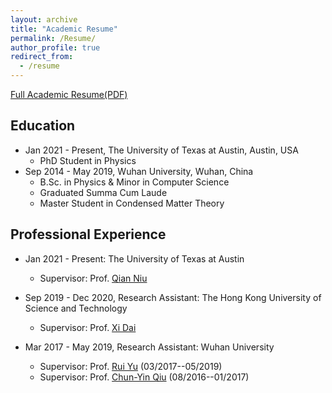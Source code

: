 ```yaml
---
layout: archive
title: "Academic Resume"
permalink: /Resume/
author_profile: true
redirect_from:
  - /resume
---
```


[Full Academic Resume(PDF)](https://hkustconnect-my.sharepoint.com/:b:/g/personal/kluoab_connect_ust_hk/ESdiq2w_GYREiQFEc9kyswgBgy3LcG4U8fZkP6Pr2yk0EA?e=2FQ7Pv)

## Education
* Jan 2021 - Present, The University of Texas at Austin, Austin, USA
  * PhD Student in Physics
* Sep 2014 - May 2019, Wuhan University, Wuhan, China
  * B.Sc. in Physics & Minor in Computer Science
  * Graduated Summa Cum Laude
  * Master Student in Condensed Matter Theory

## Professional Experience
* Jan 2021 - Present: The University of Texas at Austin
  * Supervisor: Prof. [Qian Niu](https://web2.ph.utexas.edu/~niugroup/niu.html)

* Sep 2019 - Dec 2020, Research Assistant: The Hong Kong University of Science and Technology
  * Supervisor: Prof. [Xi Dai](http://physics.ust.hk/eng/people_detail.php?pplcat=1&id=431)

* Mar 2017 - May 2019, Research Assistant: Wuhan University
  * Supervisor: Prof. [Rui Yu](https://scholar.google.com/citations?user=wk3pirYAAAAJ&hl=en) (03/2017--05/2019)
  * Supervisor: Prof. [Chun-Yin Qiu](http://scholar.google.com/citations?user=nUWyEO8AAAAJ&hl=en) (08/2016--01/2017)
